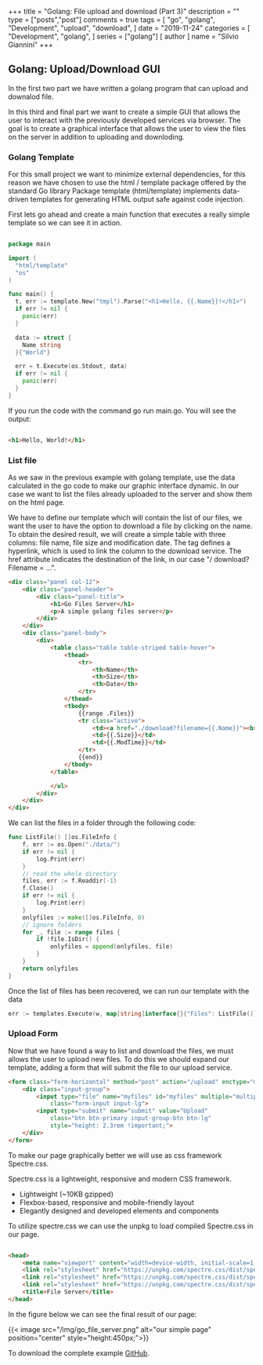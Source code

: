 +++
title = "Golang: File upload and download (Part 3)" 
description = ""
type = ["posts","post"]
comments = true
tags = [
    "go",
    "golang",
    "Development",
    "upload",
    "download",
]
date = "2019-11-24"
categories = [
    "Development",
    "golang",
]
series = ["golang"]
[ author ]
  name = "Silvio Giannini"
+++

## Golang: Upload/Download GUI
In the first two part we have written a golang program that can upload and downalod file. 

In this third and final part we want to create a simple GUI that allows the user to interact with the previously developed services via browser.
The goal is to create a graphical interface that allows the user to view the files on the server in addition to uploading and downloding.

### Golang Template

For this small project we want to minimize external dependencies, for this reason we have chosen to use the html / template package offered by the standard Go library
Package template (html/template) implements data-driven templates for generating HTML output safe against code injection.

First lets go ahead and create a main function that executes a really simple template so we can see it in action.

```go

package main

import (
  "html/template"
  "os"
)

func main() {
  t, err := template.New("tmpl").Parse("<h1>Hello, {{.Name}}!</h1>")
  if err != nil {
    panic(err)
  }

  data := struct {
    Name string
  }{"World"}

  err = t.Execute(os.Stdout, data)
  if err != nil {
    panic(err)
  }
}
```

If you run the code with the command go run main.go. You will see the output:

```html

<h1>Hello, World!</h1>
```

### List file

As we saw in the previous example with golang template, use the data calculated in the go code to make our graphic interface dynamic. In our case we want to list the files already uploaded to the server and show them on the html page.

We have to define our template which will contain the list of our files, we want the user to have the option to download a file by clicking on the name.
To obtain the desired result, we will create a simple table with three columns: file name, file size and modification date.
The <a> tag defines a hyperlink, which is used to link the column to the download service. The href attribute indicates the destination of the link, in our case "/ download? Filename = ...".

```html
<div class="panel col-12">
    <div class="panel-header">
        <div class="panel-title">
            <h1>Go Files Server</h1>
            <p>A simple golang files server</p>
        </div>
    </div>
    <div class="panel-body">
        <div>
            <table class="table table-striped table-hover">
                <thead>
                    <tr>
                        <th>Name</th>
                        <th>Size</th>
                        <th>Date</th>
                    </tr>
                </thead>
                <tbody>
                    {{range .Files}}
                    <tr class="active">
                        <td><a href="./download?filename={{.Name}}"><b>{{.Name }}</b> </a></td>
                        <td>{{.Size}}</td>
                        <td>{{.ModTime}}</td>
                    </tr>
                    {{end}}
                </tbody>
            </table>

            </ul>
        </div>
    </div>
</div>

```

We can list the files in a folder through the following code:

```go
func ListFile() []os.FileInfo {
	f, err := os.Open("./data/")
	if err != nil {
		log.Print(err)
    }
    // read the whole directory
	files, err := f.Readdir(-1)
	f.Close()
	if err != nil {
		log.Print(err)
	}
	onlyfiles := make([]os.FileInfo, 0)
    // ignore folders
	for _, file := range files {
		if !file.IsDir() {
			onlyfiles = append(onlyfiles, file)
		}
	}
	return onlyfiles
}
```

Once the list of files has been recovered, we can run our template with the data

```go
err := templates.Execute(w, map[string]interface{}{"Files": ListFile()})
```


### Upload Form

Now that we have found a way to list and download the files, we must allows the user to upload new files.
To do this we should expand our template, adding a form that will submit the file to our upload service.

```html
<form class="form-horizontal" method="post" action="/upload" enctype="multipart/form-data">
    <div class="input-group">
        <input type="file" name="myfiles" id="myfiles" multiple="multiple"
            class="form-input input-lg">
        <input type="submit" name="submit" value="Upload"
            class="btn btn-primary input-group-btn btn-lg"
            style="height: 2.3rem !important;">
    </div>
</form>
```

To make our page graphically better we will use as css framework Spectre.css.

Spectre.css is a lightweight, responsive and modern CSS framework.

* Lightweight (~10KB gzipped) 
* Flexbox-based, responsive and mobile-friendly layout
* Elegantly designed and developed elements and components

To utilize spectre.css we can use the unpkg to load compiled Spectre.css in our page.

```html

<head>
	<meta name="viewport" content="width=device-width, initial-scale=1.0">
	<link rel="stylesheet" href="https://unpkg.com/spectre.css/dist/spectre.min.css">
	<link rel="stylesheet" href="https://unpkg.com/spectre.css/dist/spectre-exp.min.css">
	<link rel="stylesheet" href="https://unpkg.com/spectre.css/dist/spectre-icons.min.css">
	<title>File Server</title>
</head>
```

In the figure below we can see the final result of our page:

{{< image src="/img/go_file_server.png" alt="our simple page" position="center" style="height:450px;">}}


To download the complete example [GitHub](https://github.com/sil-vio/golang-file-server).


